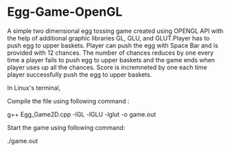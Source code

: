 # Egg-Game-OpenGL
A simple two dimensional egg tossing game created using OPENGL API with the help of additional graphic libraries GL, GLU, and GLUT.Player has to push egg to upper baskets. Player can push the egg with Space Bar and is provided with 12 chances. The number of chances reduces by one every time a player fails to push egg to upper baskets and the game ends when player uses up all the chances. Score is incremneted by one each time player successfully push the egg to upper baskets.

In Linux's terminal,

Compile the file using following command :

g++ Egg_Game2D.cpp -lGL -lGLU -lglut -o game.out


Start the game using following command:

./game.out

